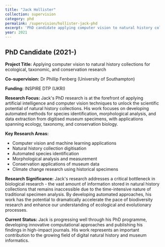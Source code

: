 ```yaml
---
title: "Jack Hollister"
collection: supervision
category: phd
permalink: /supervision/hollister-jack-phd
excerpt: 'PhD candidate applying computer vision to natural history collections for ecological and conservation research.'
year: 2021
---
```


## PhD Candidate (2021-)

**Project Title:** Applying computer vision to natural history collections for ecological, taxonomic, and conservation research

**Co-supervision:** Dr Phillip Fenberg (University of Southampton)

**Funding:** INSPIRE DTP (UKRI)

**Research Focus:**
Jack's PhD research is at the forefront of applying artificial intelligence and computer vision techniques to unlock the scientific potential of natural history collections. His work focuses on developing automated methods for species identification, morphological analysis, and data extraction from digitised museum specimens, with applications spanning ecology, taxonomy, and conservation biology.

**Key Research Areas:**
- Computer vision and machine learning applications
- Natural history collection digitisation
- Automated species identification
- Morphological analysis and measurement
- Conservation applications of museum data
- Climate change research using historical specimens

**Research Significance:**
Jack's research addresses a critical bottleneck in biological research - the vast amount of information stored in natural history collections that remains inaccessible due to the time-intensive nature of traditional specimen analysis. By developing automated approaches, his work has the potential to dramatically accelerate the pace of biodiversity research and enhance our understanding of ecological and evolutionary processes.

**Current Status:**
Jack is progressing well through his PhD programme, developing innovative computational approaches and publishing his findings in high-impact journals. His work represents an important contribution to the growing field of digital natural history and museum informatics.
